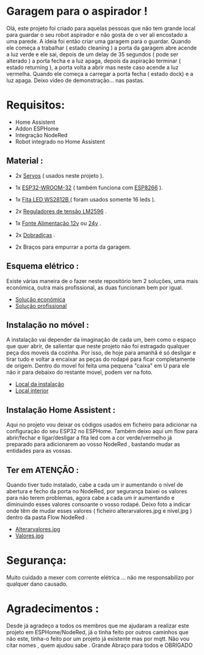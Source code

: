# Garagem para o aspirador ! 

Olá, este projeto foi criado para aquelas pessoas que não tem grande local para guardar o seu robot aspirador e não gosta de o ver ali encostado a uma parede. A ideia foi então criar uma garagem para o guardar. Quando ele começa a trabalhar ( estado cleaning ) a porta da garagem abre acende a luz verde e ele sai, depois de um delay de 35 segundos ( pode ser alterado ) a porta fecha e a luz apaga, depois da aspiração terminar ( estado returning ), a porta volta a abrir mas neste caso acende a luz vermelha. Quando ele começa a carregar a porta fecha ( estado dock) e a luz apaga.
Deixo video de demonstração... nas pastas. 


# Requisitos:

- Home Assistent
- Addon ESPHome
- Integração NodeRed
- Robot integrado no Home Assistent


## Material :

- 2x [Servos](https://www.amazon.es/gp/product/B088NJRFD7) ( usados neste projeto ).

- 1x [ESP32-WROOM-32](https://www.amazon.es/dp/B071P98VTG/ref=sr_1_1_sspa?crid=10L8C4C4UDED0&keywords=esp32&qid=1658250876&refinements=p_76%3A13956313031&rnid=831276031&rps=1&s=computers&sprefix=esp32+%2Ccomputers%2C84&sr=1-1-spons&psc=1&smid=A1X7QLRQH87QA3&spLa=ZW5jcnlwdGVkUXVhbGlmaWVyPUEyN1FETlRCMzdGTUJIJmVuY3J5cHRlZElkPUEwMDA0NjYyOTVWTkVaQjFDVjI5JmVuY3J5cHRlZEFkSWQ9QTA1MTA1MTBVMzNLQVFCVFo2Nlgmd2lkZ2V0TmFtZT1zcF9hdGYmYWN0aW9uPWNsaWNrUmVkaXJlY3QmZG9Ob3RMb2dDbGljaz10cnVl) ( também funciona com [ESP8266](https://www.amazon.es/dp/B06Y1LZLLY/ref=sr_1_2_sspa?crid=7MZPZB29QQ2C&keywords=esp8266+nodemcu&qid=1658251693&sprefix=ESP8266%2Caps%2C88&sr=8-2-spons&psc=1&smid=A1X7QLRQH87QA3&spLa=ZW5jcnlwdGVkUXVhbGlmaWVyPUEyMzZaM0hTVUxLRFNEJmVuY3J5cHRlZElkPUEwOTM3MjQ1M043SzdKNFlOR0VEQyZlbmNyeXB0ZWRBZElkPUEwNTg5OTQxNzhPREpSQ0dKQzlUJndpZGdldE5hbWU9c3BfYXRmJmFjdGlvbj1jbGlja1JlZGlyZWN0JmRvTm90TG9nQ2xpY2s9dHJ1ZQ==) ).

- 1x [Fita LED WS2812B ](https://pt.aliexpress.com/item/32682015405.html?pdp_npi=2%40dis%21EUR%21€%205%2C90%21€%203%2C89%21%21%21%21%21%40210318be16582511088073757e411e%2112000027369115512%21sh&spm=a2g0o.store_pc_home.productList_2400537.pic_0) ( foram usados somente 16 leds ).

- 2x [Reguladores de tensão  LM2596](https://amzn.to/2V7blBq) .

- 1x [Fonte Alimentação 12v](https://www.amazon.es/alimentación-universal-conmutación-cortocircuito-Sobrecarga/dp/B073GLDKMH/ref=sr_1_8?__mk_es_ES=ÅMÅŽÕÑ&crid=BHWZ3PO8ADGH&keywords=fuente%2Balimentación%2Bled%2B12v%2F24&qid=1658251483&s=lighting&sprefix=fuente%2Balimentacion%2Bled%2B12v%2F24%2Clighting%2C88&sr=1-8&th=1) ou [24v](https://www.amazon.es/Output-Supply-Converter-Adapter-Strips/dp/B01M4PI4E3/ref=sr_1_10?keywords=fuente%2Balimentación%2B24v&qid=1658251922&sr=8-10&th=1) .

- 2x [Dobradiças](https://www.leroymerlin.pt/Produtos/Ferragens/Ferragens-para-moveis/Dobradicas-de-movel/WPR_REF_15040256) . 

- 2x Braços para empurrar a porta da garagem.

## Esquema elétrico :

Existe várias maneira de o fazer neste repositório tem 2 soluções, uma mais económica, outra mais profissional, as duas funcionam bem por igual.
- [Solução económica ](https://im.ge/i/FOW8V4)
- [Solução profissional](https://im.ge/i/FOce7r)


## Instalação no móvel :

A instalação vai depender da imaginação de cada um, bem como o espaço que quer abrir, de salientar que neste projeto não foi estragado qualquer peça dos moveis da cozinha. Por isso, de hoje para amanhã é só desligar e tirar tudo e voltar a encaixar as peças do rodapé para ficar completamente de origem. Dentro do movel foi feita uma pequena "caixa" em U para ele não ir para debaixo do restante movel, podem ver na foto.

- [Local da instalação ](https://im.ge/i/FOgXwc)
- [Local interior ](https://im.ge/i/FOgo2T)

## Instalação Home Assistent :

Aqui no projeto vou deixar os códigos usados em ficheiro para adicionar na configuração do seu ESP32 no ESPHome. Também deixo aqui um flow para abrir/fechar e ligar/desligar a fita led com a cor verde/vermelho já preparado para adicionarem ao vosso NodeRed , bastando mudar as entidades para as vossas.

## Ter em ATENÇÃO :

Quando tiver tudo instalado, cabe a cada um ir aumentando o nível de abertura e fecho da porta no NodeRed, por segurança baixei os valores para não terem problemas, agora cabe a cada um ir aumentando e diminuindo esses valores consoante o vosso rodapé. Deixo foto a indicar onde têm de mudar esses valores ( ficheiro  alterarvalores.jpg e nivel.jpg ) dentro da pasta Flow NodeRed .

- [Alterarvalores.jpg](https://im.ge/i/FOgMAW)
- [Valores.jpg](https://im.ge/i/FOgQp0)


# Segurança:
Muito cuidado a mexer com corrente elétrica ... não me responsabilizo por qualquer dano causado.

# Agradecimentos :
Desde já agradeço a todos os membros que me ajudaram a realizar este projeto em ESPHome/NodeRed, já o tinha feito por outros caminhos que não este, tinha-o feito por um projeto já existente mas por mqtt.
Não vou citar nomes , quem ajudou sabe . Grande Abraço para todos e OBRIGADO
